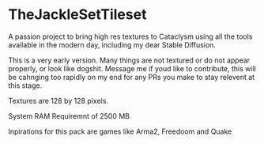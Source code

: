 # TheJackleSetTileset
A passion project to bring high res textures to Cataclysm using all the tools available in the modern day, including my dear Stable Diffusion.

This is a very early version. Many things are not textured or do not appear properly, or look like dogshit. Message me if youd like to contribute, this will be cahnging too rapidly on my end for any PRs you make to stay relevent at this stage.

Textures are 128 by 128 pixels.

System RAM Requiremnt of 2500 MB

Inpirations for this pack are games like Arma2, Freedoom and Quake